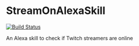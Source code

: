# StreamOnAlexaSkill
[![Build Status](https://travis-ci.org/HarryEMartland/StreamOnAlexaSkill.svg?branch=master)](https://travis-ci.org/HarryEMartland/StreamOnAlexaSkill)

An Alexa skill to check if Twitch streamers are online

